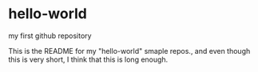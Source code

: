 # hello-world
my first github repository

This is the README for my "hello-world" smaple repos., and even though this is very short, I think that this is long enough. 
